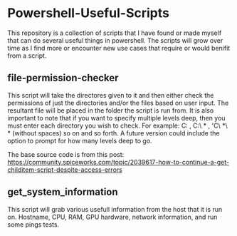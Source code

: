 # Powershell-Useful-Scripts
 
This repository is a collection of scripts that I have found or made myself that can do several useful things in powershell. The scripts will grow over time as I find more or encounter new use cases that require or would benifit from a script.

## file-permission-checker
This script will take the directores given to it and then either check the permissions of just the directories and/or the files based on user input. The resultant file will be placed in the folder the script is run from. It is also important to note that if you want to specify multiple levels deep, then you must enter each directory you wish to check. For example: C: , C:\ * , 'C\ *\ * (without spaces) so on and so forth. A future version could include the option to prompt for how many levels deep to go.

The base source code is from this post: https://community.spiceworks.com/topic/2039617-how-to-continue-a-get-childitem-script-despite-access-errors

## get_system_information
This script will grab various usefull information from the host that it is run on. Hostname, CPU, RAM, GPU hardware, network information, and run some pings tests.